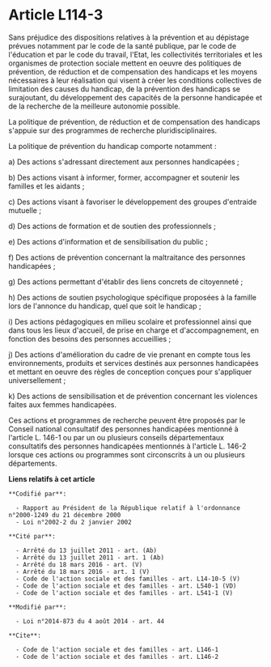 # Article L114-3

Sans préjudice des dispositions relatives à la prévention et au dépistage prévues notamment par le code de la santé publique,
par le code de l'éducation et par le code du travail, l'Etat, les collectivités territoriales et les organismes de protection
sociale mettent en oeuvre des politiques de prévention, de réduction et de compensation des handicaps et les moyens
nécessaires à leur réalisation qui visent à créer les conditions collectives de limitation des causes du handicap, de la
prévention des handicaps se surajoutant, du développement des capacités de la personne handicapée et de la recherche de la
meilleure autonomie possible. 

La politique de prévention, de réduction et de compensation des handicaps s'appuie sur des programmes de recherche
pluridisciplinaires. 

La politique de prévention du handicap comporte notamment : 

a) Des actions s'adressant directement aux personnes handicapées ; 

b) Des actions visant à informer, former, accompagner et soutenir les familles et les aidants ; 

c) Des actions visant à favoriser le développement des groupes d'entraide mutuelle ; 

d) Des actions de formation et de soutien des professionnels ; 

e) Des actions d'information et de sensibilisation du public ; 

f) Des actions de prévention concernant la maltraitance des personnes handicapées ; 

g) Des actions permettant d'établir des liens concrets de citoyenneté ; 

h) Des actions de soutien psychologique spécifique proposées à la famille lors de l'annonce du handicap, quel que soit le
handicap ; 

i) Des actions pédagogiques en milieu scolaire et professionnel ainsi que dans tous les lieux d'accueil, de prise en charge
et d'accompagnement, en fonction des besoins des personnes accueillies ; 

j) Des actions d'amélioration du cadre de vie prenant en compte tous les environnements, produits et services destinés aux
personnes handicapées et mettant en oeuvre des règles de conception conçues pour s'appliquer universellement ;

k) Des actions de sensibilisation et de prévention concernant les violences faites aux femmes handicapées.  

Ces actions et programmes de recherche peuvent être proposés par le Conseil national consultatif des personnes handicapées
mentionné à l'article L. 146-1 ou par un ou plusieurs conseils départementaux consultatifs des personnes handicapées
mentionnés à l'article L. 146-2 lorsque ces actions ou programmes sont circonscrits à un ou plusieurs départements.

**Liens relatifs à cet article**

	**Codifié par**:

	  - Rapport au Président de la République relatif à l'ordonnance n°2000-1249 du 21 décembre 2000
	  - Loi n°2002-2 du 2 janvier 2002

	**Cité par**:

	  - Arrêté du 13 juillet 2011 - art. (Ab)
	  - Arrêté du 13 juillet 2011 - art. 1 (Ab)
	  - Arrêté du 18 mars 2016 - art. (V)
	  - Arrêté du 18 mars 2016 - art. 1 (V)
	  - Code de l'action sociale et des familles - art. L14-10-5 (V)
	  - Code de l'action sociale et des familles - art. L540-1 (VD)
	  - Code de l'action sociale et des familles - art. L541-1 (V)

	**Modifié par**:

	  - Loi n°2014-873 du 4 août 2014 - art. 44

	**Cite**:

	  - Code de l'action sociale et des familles - art. L146-1
	  - Code de l'action sociale et des familles - art. L146-2
